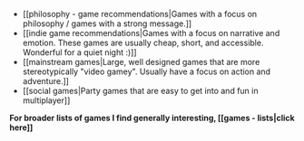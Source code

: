  - [[philosophy - game recommendations|Games with a focus on philosophy / games with a strong message.]]
 - [[indie game recommendations|Games with a focus on narrative and emotion. These games are usually cheap, short, and accessible. Wonderful for a quiet night :)]]
 - [[mainstream games|Large, well designed games that are more stereotypically "video gamey". Usually have a focus on action and adventure.]]
 - [[social games|Party games that are easy to get into and fun in multiplayer]]

**For broader lists of games I find generally interesting, [[games - lists|click here]]**
